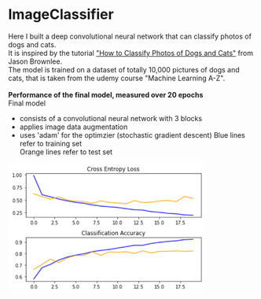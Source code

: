 # ImageClassifier

Here I built a deep convolutional neural network that can classify photos of dogs and cats.<br>
It is inspired by the tutorial ["How to Classify Photos of Dogs and Cats"](https://machinelearningmastery.com/how-to-develop-a-convolutional-neural-network-to-classify-photos-of-dogs-and-cats/#comment-597191) from Jason Brownlee.<br>
The model is trained on a dataset of totally 10,000 pictures of dogs and cats, that is taken from the udemy course "Machine Learning A-Z".<br><br>
<b>Performance of the final model, measured over 20 epochs</b><br>
Final model  
* consists of a convolutional neural network with 3 blocks
* applies image data augmentation
* uses 'adam' for the optimzier (stochastic gradient descent)
Blue lines refer to training set<br>
Orange lines refer to test set<br>
<img src="https://github.com/MartinTschendel/ImageClassifier/blob/main/line_charts.PNG" width="400">

